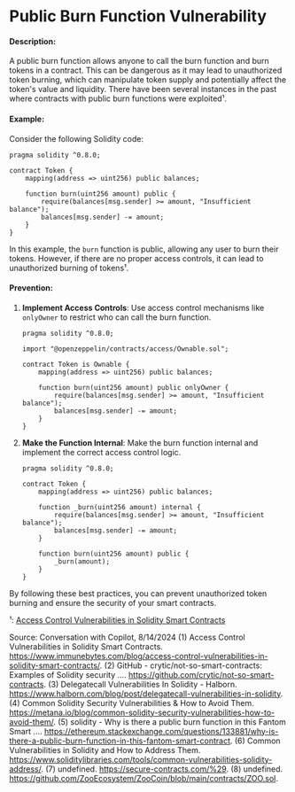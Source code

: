 # Public Burn Function Vulnerability

#### Description:
A public burn function allows anyone to call the burn function and burn tokens in a contract. This can be dangerous as it may lead to unauthorized token burning, which can manipulate token supply and potentially affect the token's value and liquidity. There have been several instances in the past where contracts with public burn functions were exploited¹.

#### Example:
Consider the following Solidity code:

```solidity
pragma solidity ^0.8.0;

contract Token {
    mapping(address => uint256) public balances;

    function burn(uint256 amount) public {
        require(balances[msg.sender] >= amount, "Insufficient balance");
        balances[msg.sender] -= amount;
    }
}
```

In this example, the `burn` function is public, allowing any user to burn their tokens. However, if there are no proper access controls, it can lead to unauthorized burning of tokens¹.

#### Prevention:
1. **Implement Access Controls**: Use access control mechanisms like `onlyOwner` to restrict who can call the burn function.
   ```solidity
   pragma solidity ^0.8.0;

   import "@openzeppelin/contracts/access/Ownable.sol";

   contract Token is Ownable {
       mapping(address => uint256) public balances;

       function burn(uint256 amount) public onlyOwner {
           require(balances[msg.sender] >= amount, "Insufficient balance");
           balances[msg.sender] -= amount;
       }
   }
   ```

2. **Make the Function Internal**: Make the burn function internal and implement the correct access control logic.
   ```solidity
   pragma solidity ^0.8.0;

   contract Token {
       mapping(address => uint256) public balances;

       function _burn(uint256 amount) internal {
           require(balances[msg.sender] >= amount, "Insufficient balance");
           balances[msg.sender] -= amount;
       }

       function burn(uint256 amount) public {
           _burn(amount);
       }
   }
   ```

By following these best practices, you can prevent unauthorized token burning and ensure the security of your smart contracts.



¹: [Access Control Vulnerabilities in Solidity Smart Contracts](https://www.immunebytes.com/blog/access-control-vulnerabilities-in-solidity-smart-contracts/)

Source: Conversation with Copilot, 8/14/2024
(1) Access Control Vulnerabilities in Solidity Smart Contracts. https://www.immunebytes.com/blog/access-control-vulnerabilities-in-solidity-smart-contracts/.
(2) GitHub - crytic/not-so-smart-contracts: Examples of Solidity security .... https://github.com/crytic/not-so-smart-contracts.
(3) Delegatecall Vulnerabilities In Solidity - Halborn. https://www.halborn.com/blog/post/delegatecall-vulnerabilities-in-solidity.
(4) Common Solidity Security Vulnerabilities & How to Avoid Them. https://metana.io/blog/common-solidity-security-vulnerabilities-how-to-avoid-them/.
(5) solidity - Why is there a public burn function in this Fantom Smart .... https://ethereum.stackexchange.com/questions/133881/why-is-there-a-public-burn-function-in-this-fantom-smart-contract.
(6) Common Vulnerabilities in Solidity and How to Address Them. https://www.soliditylibraries.com/tools/common-vulnerabilities-solidity-address/.
(7) undefined. https://secure-contracts.com/%29.
(8) undefined. https://github.com/ZooEcosystem/ZooCoin/blob/main/contracts/ZOO.sol.
